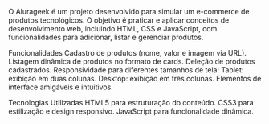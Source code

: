 O Alurageek é um projeto desenvolvido para simular um e-commerce de produtos tecnológicos. 
O objetivo é praticar e aplicar conceitos de desenvolvimento web, incluindo HTML, CSS e JavaScript, com funcionalidades para adicionar, listar e gerenciar produtos.


  Funcionalidades
Cadastro de produtos (nome, valor e imagem via URL).
Listagem dinâmica de produtos no formato de cards.
Deleção de produtos cadastrados.
Responsividade para diferentes tamanhos de tela:
Tablet: exibição em duas colunas.
Desktop: exibição em três colunas.
Elementos de interface amigáveis e intuitivos.


 Tecnologias Utilizadas
HTML5 para estruturação do conteúdo.
CSS3 para estilização e design responsivo.
JavaScript para funcionalidade dinâmica.

